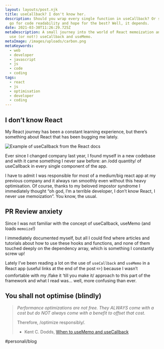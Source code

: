 ```yaml
---
layout: layouts/post.njk
title: useCallback? I don't know her.
description: Should you wrap every single function in useCallback? Or should you
  go for code readability and hope for the best? Well, it depends.
date: 2021-03-30T11:26:29.725Z
metaDescription: A small journey into the world of React memoization and when to
  use (or not!) useCallback and useMemo.
metaImage: /images/uploads/carbon.png
metaKeywords:
  - web
  - developer
  - javascript
  - js
  - code
  - coding
tags:
  - react
  - js
  - optimisation
  - developer
  - coding
---
```

## I don’t know React

My React journey has been a constant learning experience, but there’s something about React that has been bugging me lately.

![Example of useCallback from the React docs](/images/uploads/carbon.png "Example of useCallback from the React docs")

Ever since I changed company last year, I found myself in a new codebase and with it came something I never saw before: an /odd quantity/ of useCallback in every single component of the app.

I have to admit I was responsible for most of a medium/big react app at my previous company and it always ran smoothly even without this heavy optimisation. 
Of course, thanks to my beloved impostor syndrome I immediately thought “oh god, I’m a terrible developer, I don’t know React, I never use memoization”. You know, the usual. 

## PR Review anxiety

Since I was not familiar with the concept of useCallback, useMemo (and loads `memoize`!) 

I immediately documented myself, but all I could find where articles and tutorials about how to use these hooks and functions, and none of them touched deeply on the dependency array, which is something I constantly screw up!

Lately I’ve been reading a lot on the use of `useCallback` and `useMemo` in a React app (useful links at the end of the post ✏️) because I wasn’t comfortable with my /fake it ‘till you make it/ approach to this part of the framework and what I read was… well, more confusing than ever.

## You shall not optimise (blindly)

> *Performance optimizations are not free. They ALWAYS come with a cost but do NOT always come with a benefit to offset that cost.*
>
> Therefore, /optimize responsibly/.
>
> * Kent C. Dodds, [When to useMemo and useCallback](https://kentcdodds.com/blog/usememo-and-usecallback)

\#personali/blog